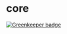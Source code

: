 # core

[![Greenkeeper badge](https://badges.greenkeeper.io/brigadehub/core.svg)](https://greenkeeper.io/)